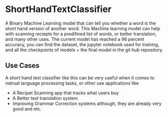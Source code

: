# ShortHandTextClassifier
A Binary Machine Learning model that can tell you whether a word is the short hand version of another word. This Machine learning model can help with scanning reciepts for a predifined list of words, or better translation, and many other uses. The current model has reached a 96 percent accuracy, you can find the dataset, the jupyter notebook used for training, and all the checkpoints of models + the final model in the git hub repository.

## Use Cases

A short hand text classifier like this can be very useful when it comes to natrual language processing tasks, or other use applications like
- A Recipet Scanning app that tracks what users buy
- A Better text translation system
- Improving Grammar Correction systems although, they are already very good and etc.
